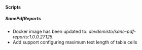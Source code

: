 
#### Scripts
##### SanePdfReports
- Docker image has been updated to: *devdemisto/sane-pdf-reports:1.0.0.27125*.
- Add support configuring maximum text length of table cells
